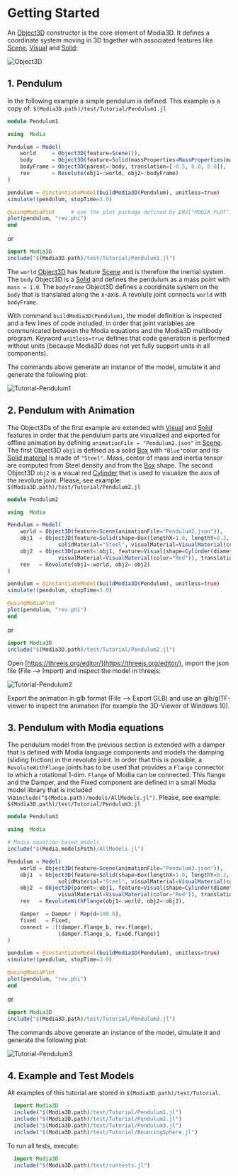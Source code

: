 # Getting Started


An [Object3D](@ref) constructor is the core element of Modia3D. It defines a coordinate system moving in 3D together with associated features like [Scene](@ref), [Visual](@ref) and [Solid](@ref):

![Object3D](../../resources/images/object3d.png)


## 1. Pendulum

In the following example a simple pendulum is defined. This example is a copy of: `$(Modia3D.path)/test/Tutorial/Pendulum1.jl`

```julia
module Pendulum1

using  Modia

Pendulum = Model(
    world     = Object3D(feature=Scene()),
    body      = Object3D(feature=Solid(massProperties=MassProperties(mass=1.0))),
    bodyFrame = Object3D(parent=:body, translation=[-0.5, 0.0, 0.0]),
    rev       = Revolute(obj1=:world, obj2=:bodyFrame)
)

pendulum = @instantiateModel(buildModia3D(Pendulum), unitless=true)
simulate!(pendulum, stopTime=3.0)

@usingModiaPlot     # use the plot package defined by ENV["MODIA_PLOT"]
plot(pendulum, "rev.phi")
end
```
or
```julia
import Modia3D
include("$(Modia3D.path)/test/Tutorial/Pendulum1.jl")
```

The `world` [Object3D](@ref) has feature [Scene](@ref) and is therefore the inertial system. The `body` Object3D is a [Solid](@ref) and defines the pendulum as a mass point with `mass = 1.0`. The `bodyFrame` Object3D defines a coordinate system on the `body` that is translated along the x-axis. A revolute joint connects `world` with `bodyFrame`.

With command `buildModia3D(Pendulum)`, the model definition is inspected and a few lines of code included, in order that joint variables are communicated between the Modia equations and the Modia3D multibody program. Keyword `unitless=true` defines that code generation is performed without units (because Modia3D does not yet fully support units in all components).

The commands above generate an instance of the model, simulate it and generate the following plot:

![Tutorial-Pendulum1](../../resources/images/Tutorial/Pendulum1.png)


## 2. Pendulum with Animation

The Object3Ds of the first example are extended with [Visual](@ref) and [Solid](@ref) features in order that the pendulum parts are visualized and exported for offline animation by defining `animationFile = "Pendulum2.json"` in [Scene](@ref). The first Object3D `obj1` is defined as a solid [Box](@ref) with `"Blue"`color and its [Solid material](@ref) is made of `"Steel"`. Mass, center of mass and inertia tensor are computed from Steel density and from the [Box](@ref) shape. The second Object3D `obj2` is a visual red [Cylinder](@ref) that is used to visualize the axis of the revolute joint. Please, see example: `$(Modia3D.path)/test/Tutorial/Pendulum2.jl`

```julia
module Pendulum2

using  Modia

Pendulum = Model(
    world = Object3D(feature=Scene(animationFile="Pendulum2.json")),
    obj1  = Object3D(feature=Solid(shape=Box(lengthX=1.0, lengthY=0.2, lengthZ=0.2),
                solidMaterial="Steel", visualMaterial=VisualMaterial(color="Blue"))),
    obj2  = Object3D(parent=:obj1, feature=Visual(shape=Cylinder(diameter=0.1, length=0.21),
                visualMaterial=VisualMaterial(color="Red")), translation=[-0.5, 0.0, 0.0]),
    rev   = Revolute(obj1=:world, obj2=:obj2)
)

pendulum = @instantiateModel(buildModia3D(Pendulum), unitless=true)
simulate!(pendulum, stopTime=3.0)

@usingModiaPlot
plot(pendulum, "rev.phi")
end
```
or
```julia
import Modia3D
include("$(Modia3D.path)/test/Tutorial/Pendulum2.jl")
```

Open [https://threejs.org/editor/](https://threejs.org/editor/), import the json file (File --> Import) and inspect the model in threejs:

![Tutorial-Pendulum2](../../resources/images/Tutorial/threejs.png)


Export the animation in glb format (File --> Export GLB) and use an glb/glTF-viewer to inspect the animation (for example the 3D-Viewer of Windows 10).



## 3. Pendulum with Modia equations

The pendulum model from the previous section is extended with a damper that is defined with Modia language components and models the damping (sliding friction) in the revolute joint. In order that this is possible, a `RevoluteWithFlange` joints has to be used that provides a `Flange` connector to which a rotational 1-dim. `Flange` of Modia can be connected. This flange and the Damper, and the Fixed component are defined in a small Modia model library that is included via`include("$(Modia.path)/models/AllModels.jl")`. Please, see example: `$(Modia3D.path)/test/Tutorial/Pendulum3.jl`

```julia
module Pendulum3

using  Modia

# Modia equation-based models
include("$(Modia.modelsPath)/AllModels.jl")

Pendulum = Model(
    world = Object3D(feature=Scene(animationFile="Pendulum3.json")),
    obj1  = Object3D(feature=Solid(shape=Box(lengthX=1.0, lengthY=0.2, lengthZ=0.2),
                solidMaterial="Steel", visualMaterial=VisualMaterial(color="Blue"))),
    obj2  = Object3D(parent=:obj1, feature=Visual(shape=Cylinder(diameter=0.1, length=0.21),
                visualMaterial=VisualMaterial(color="Red")), translation=[-0.5, 0.0, 0.0]),
    rev   = RevoluteWithFlange(obj1=:world, obj2=:obj2),

    damper  = Damper | Map(d=100.0),
    fixed   = Fixed,
    connect = :[(damper.flange_b, rev.flange),
                (damper.flange_a, fixed.flange)]
)

pendulum = @instantiateModel(buildModia3D(Pendulum), unitless=true)
simulate!(pendulum, stopTime=3.0)

@usingModiaPlot
plot(pendulum, "rev.phi")
end
```
or
```julia
import Modia3D
include("$(Modia3D.path)/test/Tutorial/Pendulum3.jl")
```

The commands above generate an instance of the model, simulate it and generate the following plot:

![Tutorial-Pendulum3](../../resources/images/Tutorial/Pendulum3.png)


## 4. Example and Test Models

All examples of this tutorial are stored in `$(Modia3D.path)/test/Tutorial`.

```julia
  import Modia3D
  include("$(Modia3D.path)/test/Tutorial/Pendulum1.jl")
  include("$(Modia3D.path)/test/Tutorial/Pendulum2.jl")
  include("$(Modia3D.path)/test/Tutorial/Pendulum3.jl")
  include("$(Modia3D.path)/test/Tutorial/BouncingSphere.jl")
```

To run all tests, execute:

```julia
  import Modia3D
  include("$(Modia3D.path)/test/runtests.jl")
```
